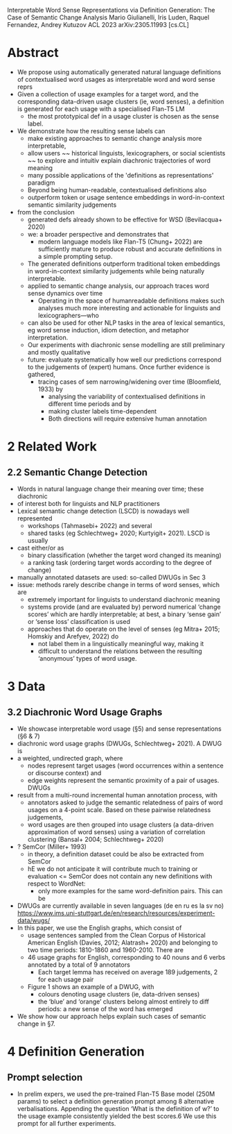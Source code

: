 Interpretable Word Sense Representations via Definition Generation: The Case of Semantic Change Analysis
Mario Giulianelli, Iris Luden, Raquel Fernandez, Andrey Kutuzov
ACL 2023 arXiv:2305.11993 [cs.CL]

# Abstract

* We propose using automatically generated natural language definitions of
  contextualised word usages as interpretable word and word sense reprs
* Given a collection of usage examples for a target word,
  and the corresponding data-driven usage clusters (ie, word senses),
  a definition is generated for each usage with a specialised Flan-T5 LM
  * the most prototypical def in a usage cluster is chosen as the sense label.
* We demonstrate how the resulting sense labels can
  * make existing approaches to semantic change analysis more interpretable,
  * allow users ~~ historical linguists, lexicographers, or social scientists
    ~~ to explore and intuitiv explain diachronic trajectories of word meaning
  * many possible applications of the 'definitions as representations' paradigm
  * Beyond being human-readable, contextualised definitions also
  * outperform token or usage sentence embeddings
    in word-in-context semantic similarity judgements
* from the conclusion
  * generated defs already shown to be effective for WSD (Bevilacqua+ 2020) 
  * we: a broader perspective and demonstrates that
    * modern language models like Flan-T5 (Chung+ 2022) are sufficiently mature
      to produce robust and accurate definitions in a simple prompting setup.
  * The generated definitions outperform traditional token embeddings in
    word-in-context similarity judgements while being naturally interpretable.
  * applied to semantic change analysis, our approach traces word sense
    dynamics over time
    * Operating in the space of humanreadable definitions makes such analyses
      much more interesting and actionable for linguists and lexicographers—who
  * can also be used for other NLP tasks in the area of lexical semantics, 
    eg word sense induction, idiom detection, and metaphor interpretation.
  * Our experiments with diachronic sense modelling are
    still preliminary and mostly qualitative
  * future: evaluate systematically how well our predictions correspond to the
    judgements of (expert) humans. Once further evidence is gathered,
    * tracing cases of sem narrowing/widening over time (Bloomfield, 1933) by
      * analysing the variability of contextualised definitions
        in different time periods and by
      * making cluster labels time-dependent
      * Both directions will require extensive human annotation

# 2 Related Work

## 2.2 Semantic Change Detection

* Words in natural language change their meaning over time; these diachronic
* of interest both for linguists and NLP practitioners
* Lexical semantic change detection (LSCD) is nowadays well represented 
  * workshops (Tahmasebi+ 2022) and several
  * shared tasks (eg Schlechtweg+ 2020; Kurtyigit+ 2021). LSCD is usually
* cast either/or as 
  * binary classification (whether the target word changed its meaning)
  * a ranking task (ordering target words according to the degree of change)
* manually annotated datasets are used: so-called DWUGs in Sec 3
* issue: methods rarely describe change in terms of word senses, which are
  * extremely important for linguists to understand diachronic meaning
  * systems provide (and are evaluated by) perword numerical ‘change scores’
    which are hardly interpretable; at best, a binary ‘sense gain’ or ‘sense
    loss’ classification is used
  * approaches that do operate on the level of senses
    (eg Mitra+ 2015; Homskiy and Arefyev, 2022) do
    * not label them in a linguistically meaningful way, making it
    * difficult to understand the relations between the resulting ‘anonymous’
      types of word usage.

# 3 Data

## 3.2 Diachronic Word Usage Graphs

* We showcase interpretable word usage (§5) and sense representations (§6 & 7)
* diachronic word usage graphs (DWUGs, Schlechtweg+ 2021). A DWUG is
* a weighted, undirected graph, where
  * nodes represent target usages (word occurrences within a sentence or
    discourse context) and
  * edge weights represent the semantic proximity of a pair of usages. DWUGs
* result from a multi-round incremental human annotation process, with
  * annotators asked to judge the semantic relatedness of pairs of word usages
    on a 4-point scale.  Based on these pairwise relatedness judgements,
  * word usages are then grouped into usage clusters (a data-driven
    approximation of word senses)
    using a variation of correlation clustering
    (Bansal+ 2004; Schlechtweg+ 2020)
* ? SemCor (Miller+ 1993)
  * in theory, a definition dataset could be also be extracted from SemCor
  * hE we do not anticipate it will contribute much to training or evaluation
  <= SemCor does not contain any new definitions with respect to WordNet:
    * only more examples for the same word-definition pairs. This can be
* DWUGs are currently available in seven languages (de en ru es la sv no)
  https://www.ims.uni-stuttgart.de/en/research/resources/experiment-data/wugs/
* In this paper, we use the English graphs, which consist of
  * usage sentences sampled from the Clean Corpus of Historical American
    English (Davies, 2012; Alatrash+ 2020) and belonging to
    two time periods: 1810-1860 and 1960-2010.  There are
  * 46 usage graphs for English, corresponding to 40 nouns and 6 verbs
    annotated by a total of 9 annotators
    * Each target lemma has received on average 189 judgements, 2 for each
      usage pair
  * Figure 1 shows an example of a DWUG, with
    * colours denoting usage clusters (ie, data-driven senses)
    * the ‘blue’ and ‘orange’ clusters belong almost entirely to diff periods:
      a new sense of the word has emerged
* We show how our approach helps explain such cases of semantic change in §7.

# 4 Definition Generation

## Prompt selection

* In prelim expers, we used the pre-trained Flan-T5 Base model (250M params) to
  select a definition generation prompt among 8 alternative verbalisations.
  Appending the question ‘What is the definition of w?’ to the usage example
  consistently yielded the best scores.6 We use this prompt for all further
  experiments.
